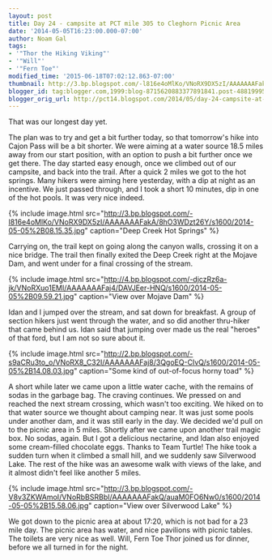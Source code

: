 ```yaml
---
layout: post
title: Day 24 - campsite at PCT mile 305 to Cleghorn Picnic Area
date: '2014-05-05T16:23:00.000-07:00'
author: Noam Gal
tags:
- '"Thor the Hiking Viking"'
- '"Will"'
- '"Fern Toe"'
modified_time: '2015-06-18T07:02:12.863-07:00'
thumbnail: http://3.bp.blogspot.com/-l816e4oMlKo/VNoRX9DX5zI/AAAAAAAFakA/8hO3WDzt26Y/s72-c/2014-05-05%2B08.15.35.jpg
blogger_id: tag:blogger.com,1999:blog-8715620883377891841.post-4881999526228986701
blogger_orig_url: http://pct14.blogspot.com/2014/05/day-24-campsite-at-pct-mile-305-to.html
---
```


That was our longest day yet.

The plan was to try and get a bit further today, so that tomorrow's hike into Cajon Pass will be a bit shorter. We were aiming at a water source 18.5 miles away from our start position, with an option to push a bit further once we get there. The day started easy enough, once we climbed out of our campsite, and back into the trail. After a quick 2 miles we got to the hot springs. Many hikers were aiming here yesterday, with a dip at night as an incentive. We just passed through, and I took a short 10 minutes, dip in one of the hot pools. It was very nice indeed.

{% include image.html src="http://3.bp.blogspot.com/-l816e4oMlKo/VNoRX9DX5zI/AAAAAAAFakA/8hO3WDzt26Y/s1600/2014-05-05%2B08.15.35.jpg" caption="Deep Creek Hot Springs" %}

Carrying on, the trail kept on going along the canyon walls, crossing it on a nice bridge. The trail then finally exited the Deep Creek right at the Mojave Dam, and went under for a final crossing of the stream.

{% include image.html src="http://4.bp.blogspot.com/-djczRz6a-jk/VNoRXuo1EMI/AAAAAAAFaj4/DAVJEer-HNQ/s1600/2014-05-05%2B09.59.21.jpg" caption="View over Mojave Dam" %}

Idan and I jumped over the stream, and sat down for breakfast. A group of section hikers just went through the water, and so did another thru-hiker that came behind us. Idan said that jumping over made us the real "heroes" of that ford, but I am not so sure about it.

{% include image.html src="http://2.bp.blogspot.com/-s9aCRu3to_o/VNoRX8_C32I/AAAAAAAFaj8/3QgoEQ-CIvQ/s1600/2014-05-05%2B14.08.03.jpg" caption="Some kind of out-of-focus horny toad" %}

A short while later we came upon a little water cache, with the remains of sodas in the garbage bag. The craving continues. We pressed on and reached the next stream crossing, which wasn't too exciting. We hiked on to that water source we thought about camping near. It was just some pools under another dam, and it was still early in the day. We decided we'd pull on to the picnic area in 5 miles. Shortly after we came upon another trail magic box. No sodas, again. But I got a delicious nectarine, and Idan also enjoyed some cream-filled chocolate eggs. Thanks to Team Turtle! The hike took a sudden turn when it climbed a small hill, and we suddenly saw Silverwood Lake. The rest of the hike was an awesome walk with views of the lake, and it almost didn't feel like another 5 miles.

{% include image.html src="http://3.bp.blogspot.com/-V8v3ZKWAmoI/VNoRbBSRBbI/AAAAAAAFakQ/auaM0FO6Nw0/s1600/2014-05-05%2B15.58.06.jpg" caption="View over Silverwood Lake" %}

We got down to the picnic area at about 17:20, which is not bad for a 23 mile day. The picnic area has water, and nice pavilions with picnic tables. The toilets are very nice as well. Will, Fern Toe  Thor joined us for dinner, before we all turned in for the night.
